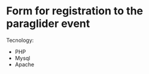 # Form for registration to the paraglider event
Tecnology:
<ul>
<li>PHP</li>
<li>Mysql</li>
<li>Apache</li>
</ul>
